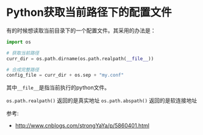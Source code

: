 Python获取当前路径下的配置文件
======

有的时候想读取当前目录下的一个配置文件。其采用的办法是：
```python
import os

# 获取当前路径
curr_dir = os.path.dirname(os.path.realpath(__file__))

# 合成完整路径
config_file = curr_dir + os.sep + "my.conf"
```

其中`__file__`是指当前执行的python文件。

`os.path.realpath()` 返回的是真实地址
`os.path.abspath()` 返回的是软连接地址


参考:
- <http://www.cnblogs.com/strongYaYa/p/5860401.html>

